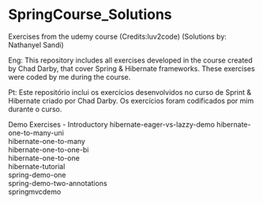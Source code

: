 # SpringCourse_Solutions
Exercises from the udemy course (Credits:luv2code) (Solutions by: Nathanyel Sandi)


Eng: 
This repository includes all exercises developed in the course created by Chad Darby, that cover Spring & Hibernate frameworks.
These exercises were coded by me during the course.

Pt:
Este repositório inclui os exercícios desenvolvidos no curso de Sprint & Hibernate criado por Chad Darby. 
Os exercícios foram codificados por mim durante o curso.


Demo Exercises - Introductory
 	hibernate-eager-vs-lazzy-demo 
	hibernate-one-to-many-uni 	
	hibernate-one-to-many 	
	hibernate-one-to-one-bi 	
	hibernate-one-to-one 	
	hibernate-tutorial 	
	spring-demo-one 	
	spring-demo-two-annotations 	
	springmvcdemo
